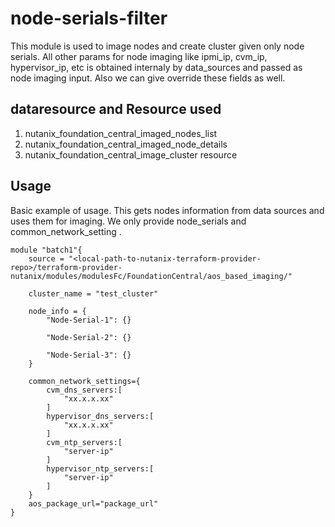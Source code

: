 # node-serials-filter

This module is used to image nodes and create cluster given only node serials. All other params for node imaging like ipmi_ip, cvm_ip, hypervisor_ip, etc is obtained internaly by data_sources and passed as node imaging input. Also we can give override these fields as well. 

## dataresource and Resource used
1. nutanix_foundation_central_imaged_nodes_list
2. nutanix_foundation_central_imaged_node_details
3. nutanix_foundation_central_image_cluster resource

## Usage

Basic example of usage. This gets nodes information from data sources and uses them for imaging. We only provide node_serials and common_network_setting .

```hcl
module "batch1"{
    source = "<local-path-to-nutanix-terraform-provider-repo>/terraform-provider-nutanix/modules/modulesFc/FoundationCentral/aos_based_imaging/"

    cluster_name = "test_cluster"
    
    node_info = {
        "Node-Serial-1": {}

        "Node-Serial-2": {}

        "Node-Serial-3": {}
    }

    common_network_settings={
        cvm_dns_servers:[
            "xx.x.x.xx"
        ]
        hypervisor_dns_servers:[
            "xx.x.x.xx"
        ]
        cvm_ntp_servers:[
            "server-ip"
        ]
        hypervisor_ntp_servers:[
            "server-ip"
        ]
    }
    aos_package_url="package_url"
}
```

